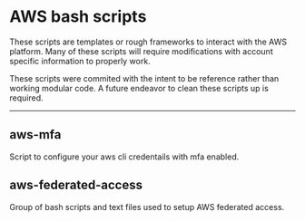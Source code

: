 # AWS bash scripts

These scripts are templates or rough frameworks to interact with the AWS platform. Many of these scripts will require modifications with account specific information to properly work. 

These scripts were commited with the intent to be reference rather than working modular code. A future endeavor to clean these scripts up is required.

---

## aws-mfa

Script to configure your aws cli credentails with mfa enabled.

## aws-federated-access

Group of bash scripts and text files used to setup AWS federated access.
